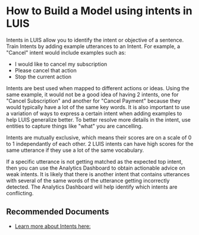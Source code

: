   <properties
	pageTitle="How to Build a Model using intents in LUIS"
	description="How to Build a Model using intents in LUIS"
	service="microsoft.CognitiveServices"
	resource="accounts"
	authors="SaraKandil"
	ms.author="a-sakand"	
	displayOrder=""
	selfHelpType="generic"
	supportTopicIds="32683907"
	productPesIds="16869"
	cloudEnvironments="public, MoonCake, fairfax" 
	articleId="LUIS_Conversation_BuildModel_Intents"
	ownershipId=""
/>

# How to Build a Model using intents in LUIS
Intents in LUIS allow you to identify the intent or objective of a sentence. Train Intents by adding example utterances to an Intent. For example, a "Cancel" intent would include examples such as: 
<ul style="list-style-type:disc">
         <li>I would like to cancel my subscription</li>
         <li>Please cancel that action</li>
         <li>Stop the current action</li>
      </ul>
	  
Intents are best used when mapped to different actions or ideas. Using the same example, it would not be a good idea of having 2 intents, one for "Cancel Subscription" and another for "Cancel Payment" because they would typically have a lot of the same key words. It is also important to use a variation of ways to express a certain intent when adding examples to help LUIS generalize better. To better resolve more details in the intent, use entities to capture things like "what" you are cancelling.

Intents are mutually exclusive, which means their scores are on a scale of 0 to 1 independantly of each other. 2 LUIS intents can have high scores for the same utterance if they use a lot of the same vocabulary. 

If a specific utterance is not getting matched as the expected top intent, then you can use the Analytics Dashboard to obtain actionable advice on weak intents. It is likely that there is another intent that contains utterances with several of the same words of the utterance getting incorrectly detected. The Analytics Dashboard will help identify which intents are conflicting.


## **Recommended Documents**

* [Learn more about Intents here:](https://docs.microsoft.com/en-us/azure/cognitive-services/luis/luis-concept-intent )
